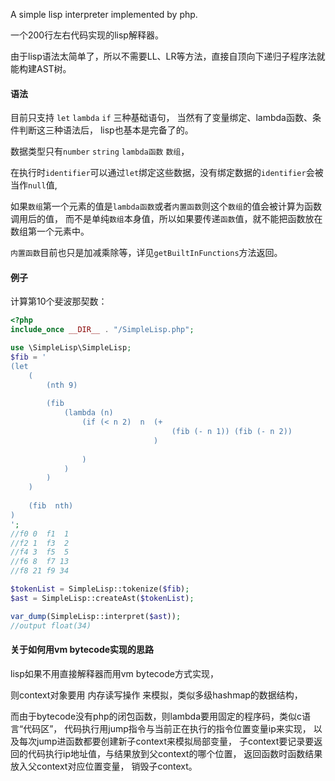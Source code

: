 
A simple lisp interpreter implemented by php.

一个200行左右代码实现的lisp解释器。

由于lisp语法太简单了，所以不需要LL、LR等方法，直接自顶向下递归子程序法就能构建AST树。

#### 语法

目前只支持 `let` `lambda` `if` 三种基础语句，
当然有了变量绑定、lambda函数、条件判断这三种语法后，
lisp也基本是完备了的。

数据类型只有`number` `string` `lambda函数` `数组`，

在执行时`identifier`可以通过`let`绑定这些数据，没有绑定数据的`identifier`会被当作`null`值,

如果`数组`第一个元素的值是`lambda函数`或者`内置函数`则这个`数组`的值会被计算为函数调用后的值，
而不是单纯`数组`本身值，所以如果要传递`函数`值，就不能把函数放在数组第一个元素中。

`内置函数`目前也只是加减乘除等，详见`getBuiltInFunctions`方法返回。



#### 例子

计算第10个斐波那契数：

```php
<?php
include_once __DIR__ . "/SimpleLisp.php";

use \SimpleLisp\SimpleLisp;
$fib = '
(let
    (
        (nth 9)
        
        (fib    
            (lambda (n)   
                (if (< n 2)  n  (+
                                    (fib (- n 1)) (fib (- n 2))
                                )
                
                )
            ) 
        )
    )
    
    (fib  nth)
)
';
//f0 0  f1  1
//f2 1  f3  2
//f4 3  f5  5
//f6 8  f7 13
//f8 21 f9 34

$tokenList = SimpleLisp::tokenize($fib);
$ast = SimpleLisp::createAst($tokenList);

var_dump(SimpleLisp::interpret($ast));
//output float(34)

```



#### 关于如何用vm bytecode实现的思路

lisp如果不用直接解释器而用vm bytecode方式实现，

则context对象要用 内存读写操作 来模拟，类似多级hashmap的数据结构，

而由于bytecode没有php的闭包函数，则lambda要用固定的程序码，类似c语言“代码区”，
代码执行用jump指令与当前正在执行的指令位置变量ip来实现，
以及每次jump进函数都要创建新子context来模拟局部变量，
子context要记录要返回的代码执行ip地址值，与结果放到父context的哪个位置，
返回函数时函数结果放入父context对应位置变量，
销毁子context。

